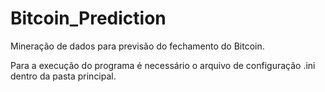 # Bitcoin_Prediction

Mineração de dados para previsão do fechamento do Bitcoin.

Para a execução do programa é necessário o arquivo de configuração .ini dentro da pasta principal.
